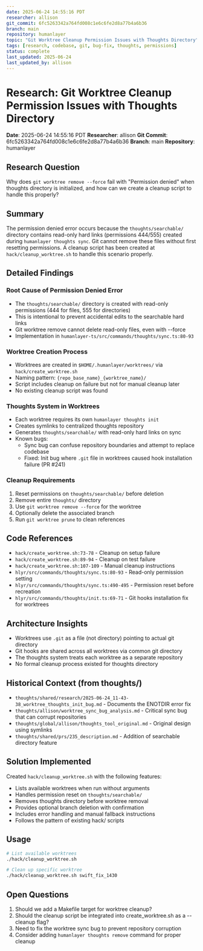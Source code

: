```yaml
---
date: 2025-06-24 14:55:16 PDT
researcher: allison
git_commit: 6fc5263342a764fd008c1e6c6fe2d8a77b4a6b36
branch: main
repository: humanlayer
topic: "Git Worktree Cleanup Permission Issues with Thoughts Directory"
tags: [research, codebase, git, bug-fix, thoughts, permissions]
status: complete
last_updated: 2025-06-24
last_updated_by: allison
---
```


# Research: Git Worktree Cleanup Permission Issues with Thoughts Directory

**Date**: 2025-06-24 14:55:16 PDT
**Researcher**: allison
**Git Commit**: 6fc5263342a764fd008c1e6c6fe2d8a77b4a6b36
**Branch**: main
**Repository**: humanlayer
## Research Question

Why does `git worktree remove --force` fail with "Permission denied" when thoughts directory is initialized, and how can we create a cleanup script to handle this properly?

## Summary

The permission denied error occurs because the `thoughts/searchable/` directory contains read-only hard links (permissions 444/555) created during `humanlayer thoughts sync`. Git cannot remove these files without first resetting permissions. A cleanup script has been created at `hack/cleanup_worktree.sh` to handle this scenario properly.

## Detailed Findings

### Root Cause of Permission Denied Error

- The `thoughts/searchable/` directory is created with read-only permissions (444 for files, 555 for directories)
- This is intentional to prevent accidental edits to the searchable hard links
- Git worktree remove cannot delete read-only files, even with --force
- Implementation in `humanlayer-ts/src/commands/thoughts/sync.ts:80-93`

### Worktree Creation Process

- Worktrees are created in `$HOME/.humanlayer/worktrees/` via `hack/create_worktree.sh`
- Naming pattern: `{repo_base_name}_{worktree_name}/`
- Script includes cleanup on failure but not for manual cleanup later
- No existing cleanup script was found

### Thoughts System in Worktrees

- Each worktree requires its own `humanlayer thoughts init`
- Creates symlinks to centralized thoughts repository
- Generates `thoughts/searchable/` with read-only hard links on sync
- Known bugs:
  - Sync bug can confuse repository boundaries and attempt to replace codebase
  - Fixed: Init bug where `.git` file in worktrees caused hook installation failure (PR #241)

### Cleanup Requirements

1. Reset permissions on `thoughts/searchable/` before deletion
2. Remove entire `thoughts/` directory
3. Use `git worktree remove --force` for the worktree
4. Optionally delete the associated branch
5. Run `git worktree prune` to clean references

## Code References

- `hack/create_worktree.sh:73-78` - Cleanup on setup failure
- `hack/create_worktree.sh:89-94` - Cleanup on test failure
- `hack/create_worktree.sh:107-109` - Manual cleanup instructions
- `hlyr/src/commands/thoughts/sync.ts:80-93` - Read-only permission setting
- `hlyr/src/commands/thoughts/sync.ts:490-495` - Permission reset before recreation
- `hlyr/src/commands/thoughts/init.ts:69-71` - Git hooks installation fix for worktrees

## Architecture Insights

- Worktrees use `.git` as a file (not directory) pointing to actual git directory
- Git hooks are shared across all worktrees via common git directory
- The thoughts system treats each worktree as a separate repository
- No formal cleanup process existed for thoughts directory

## Historical Context (from thoughts/)

- `thoughts/shared/research/2025-06-24_11-43-38_worktree_thoughts_init_bug.md` - Documents the ENOTDIR error fix
- `thoughts/allison/worktree_sync_bug_analysis.md` - Critical sync bug that can corrupt repositories
- `thoughts/global/allison/thoughts_tool_original.md` - Original design using symlinks
- `thoughts/shared/prs/235_description.md` - Addition of searchable directory feature

## Solution Implemented

Created `hack/cleanup_worktree.sh` with the following features:

- Lists available worktrees when run without arguments
- Handles permission reset on `thoughts/searchable/`
- Removes thoughts directory before worktree removal
- Provides optional branch deletion with confirmation
- Includes error handling and manual fallback instructions
- Follows the pattern of existing hack/ scripts

## Usage

```bash
# List available worktrees
./hack/cleanup_worktree.sh

# Clean up specific worktree
./hack/cleanup_worktree.sh swift_fix_1430
```

## Open Questions

1. Should we add a Makefile target for worktree cleanup?
2. Should the cleanup script be integrated into create_worktree.sh as a --cleanup flag?
3. Need to fix the worktree sync bug to prevent repository corruption
4. Consider adding `humanlayer thoughts remove` command for proper cleanup
